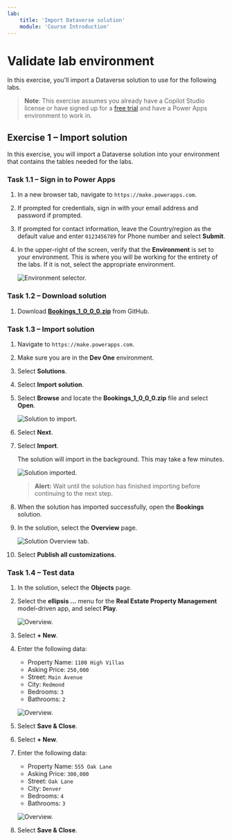 ```yaml
---
lab:
    title: 'Import Dataverse solution'
    module: 'Course Introduction'
---
```


# Validate lab environment

In this exercise, you'll import a Dataverse solution to use for the following labs.

> **Note**: This exercise assumes you already have a Copilot Studio license or have signed up for a [free trial](https://go.microsoft.com/fwlink/p/?linkid=2252605) and have a Power Apps environment to work in.

## Exercise 1 – Import solution

In this exercise, you will import a Dataverse solution into your environment that contains the tables needed for the labs.

### Task 1.1 – Sign in to Power Apps

1. In a new browser tab, navigate to `https://make.powerapps.com`.

1. If prompted for credentials, sign in with your email address and password if prompted.

1. If prompted for contact information, leave the Country/region as the default value and enter `0123456789` for Phone number and select **Submit**.

1. In the upper-right of the screen, verify that the **Environment** is set to your environment. This is where you will be working for the entirety of the labs. If it is not, select the appropriate environment.

    ![Environment selector.](../media/select-dev-one-environment-maker.png)

### Task 1.2 – Download solution

1. Download [**Bookings_1_0_0_0.zip**](../../Allfiles/Bookings_1_0_0_0.zip) from GitHub.

### Task 1.3 – Import solution

1. Navigate to `https://make.powerapps.com`.

1. Make sure you are in the **Dev One** environment.

1. Select **Solutions**.

1. Select **Import solution**.

1. Select **Browse** and locate the **Bookings_1_0_0_0.zip** file and select **Open**.

    ![Solution to import.](../media/solution-to-import.png)

1. Select **Next**.

1. Select **Import**.

    The solution will import in the background. This may take a few minutes.

    ![Solution imported.](../media/solution-imported.png)

    > **Alert:** Wait until the solution has finished importing before continuing to the next step.

1. When the solution has imported successfully, open the **Bookings** solution.

1. In the solution, select the **Overview** page.

    ![Solution Overview tab.](../media/solution-overview.png)

1. Select **Publish all customizations**.

### Task 1.4 – Test data

1. In the solution, select the **Objects** page.

1. Select the **ellipsis …** menu for the **Real Estate Property Management** model-driven app, and select **Play**.

    ![Overview.](../media/play-app.png)

1. Select **+ New**.

1. Enter the following data:

    - Property Name: `1100 High Villas`
    - Asking Price: `250,000`
    - Street: `Main Avenue`
    - City: `Redmond`
    - Bedrooms: `3`
    - Bathrooms: `2`

    ![Overview.](../media/add-record.png)

1. Select **Save & Close**.

1. Select **+ New**.

1. Enter the following data:

    - Property Name: `555 Oak Lane`
    - Asking Price: `300,000`
    - Street: `Oak Lane`
    - City: `Denver`
    - Bedrooms: `4`
    - Bathrooms: `3`

    ![Overview.](../media/add-record.png)

1. Select **Save & Close**.
